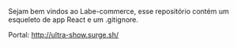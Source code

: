Sejam bem vindos ao Labe-commerce, esse repositório contém um esqueleto de app React e um .gitignore.

Portal: http://ultra-show.surge.sh/

